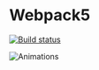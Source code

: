 # Webpack5

[![Build status](https://ci.appveyor.com/api/projects/status/2bh2b2pacdf7olvm?svg=true)](https://ci.appveyor.com/project/Mary-Kalugina/animations)

![Animations](https://mary-kalugina.github.io/Animations/)

